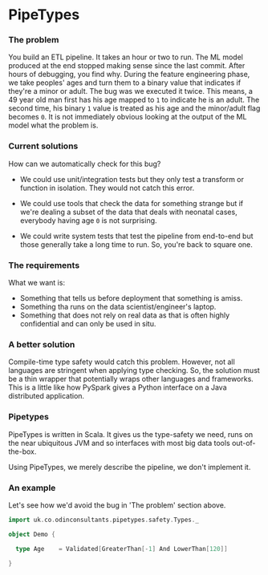 # PipeTypes

### The problem

You build an ETL pipeline. 
It takes an hour or two to run. 
The ML model produced at the end stopped making sense since the last commit.
After hours of debugging, you find why.
During the feature engineering phase, we take peoples' ages and turn them to a binary value that indicates if they're a minor or adult.
The bug was we executed it twice.
This means, a 49 year old man first has his age mapped to `1` to indicate he is an adult.
The second time, his binary `1` value is treated as his age and the minor/adult flag becomes `0`.
It is not immediately obvious looking at the output of the ML model what the problem is.

### Current solutions

How can we automatically check for this bug?

- We could use unit/integration tests but they only test a transform or function in isolation. 
They would not catch this error.

- We could use tools that check the data for something strange but if we're dealing a subset of the data that deals with neonatal cases, everybody having age `0` is not surprising.

- We could write system tests that test the pipeline from end-to-end but those generally take a long time to run.
So, you're back to square one.

### The requirements

What we want is:

- Something that tells us before deployment that something is amiss.
- Something tha runs on the data scientist/engineer's laptop.
- Something that does not rely on real data as that is often highly confidential and can only be used in situ.

### A better solution

Compile-time type safety would catch this problem. 
However, not all languages are stringent when applying type checking.
So, the solution must be a thin wrapper that potentially wraps other languages and frameworks.
This is a little like how PySpark gives a Python interface on a Java distributed application.

### Pipetypes

PipeTypes is written in Scala. It gives us the type-safety we need, runs on the near ubiquitous JVM and so interfaces with most big data tools out-of-the-box.

Using PipeTypes, we merely describe the pipeline, we don't implement it.

### An example

Let's see how we'd avoid the bug in 'The problem' section above.
```scala mdoc
import uk.co.odinconsultants.pipetypes.safety.Types._

object Demo {

  type Age    = Validated[GreaterThan[-1] And LowerThan[120]]

}
```
